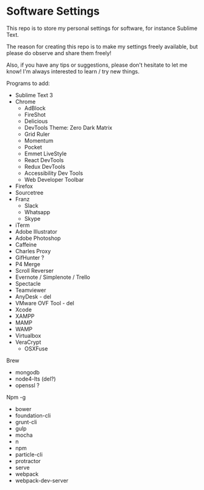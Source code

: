 Software Settings
=================

This repo is to store my personal settings for software, for instance Sublime Text.

The reason for creating this repo is to make my settings freely available, but please do observe and share them freely!

Also, if you have any tips or suggestions, please don't hesitate to let me know! I'm always interested to learn / try new things.

Programs to add:
- Sublime Text 3
- Chrome
    - AdBlock
    - FireShot
    - Delicious
    - DevTools Theme: Zero Dark Matrix
    - Grid Ruler
    - Momentum
    - Pocket
    - Emmet LiveStyle
    - React DevTools
    - Redux DevTools
    - Accessibility Dev Tools
    - Web Developer Toolbar
- Firefox
- Sourcetree
- Franz
    - Slack
    - Whatsapp
    - Skype
- iTerm
- Adobe Illustrator
- Adobe Photoshop
- Caffeine
- Charles Proxy
- GifHunter ?
- P4 Merge
- Scroll Reverser
- Evernote / Simplenote / Trello
- Spectacle
- Teamviewer
- AnyDesk - del
- VMware OVF Tool - del
- Xcode
- XAMPP
- MAMP
- WAMP
- Virtualbox
- VeraCrypt
    - OSXFuse

Brew
- mongodb
- node4-lts (del?)
- openssl ?


Npm -g
- bower
- foundation-cli
- grunt-cli
- gulp
- mocha
- n
- npm
- particle-cli
- protractor
- serve
- webpack
- webpack-dev-server